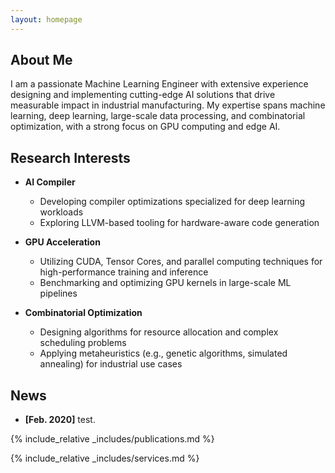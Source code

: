 ```yaml
---
layout: homepage
---
```


## About Me

I am a passionate Machine Learning Engineer with extensive experience designing and implementing cutting-edge AI solutions that drive measurable impact in industrial manufacturing. My expertise spans machine learning, deep learning, large-scale data processing, and combinatorial optimization, with a strong focus on GPU computing and edge AI.

## Research Interests

- **AI Compiler**  
  - Developing compiler optimizations specialized for deep learning workloads  
  - Exploring LLVM-based tooling for hardware-aware code generation  

- **GPU Acceleration**  
  - Utilizing CUDA, Tensor Cores, and parallel computing techniques for high-performance training and inference  
  - Benchmarking and optimizing GPU kernels in large-scale ML pipelines  

- **Combinatorial Optimization**  
  - Designing algorithms for resource allocation and complex scheduling problems  
  - Applying metaheuristics (e.g., genetic algorithms, simulated annealing) for industrial use cases  

## News

- **[Feb. 2020]** test.


{% include_relative _includes/publications.md %}

{% include_relative _includes/services.md %}
